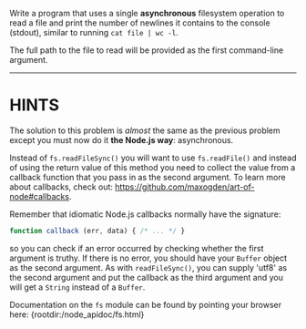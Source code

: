 Write a program that uses a single **asynchronous** filesystem operation to read a file and print the number of newlines it contains to the console (stdout), similar to running `cat file | wc -l`.

The full path to the file to read will be provided as the first command-line argument.

----------------------------------------------------------------------
# HINTS

The solution to this problem is *almost* the same as the previous problem except you must now do it **the Node.js way**: asynchronous.

Instead of `fs.readFileSync()` you will want to use `fs.readFile()` and instead of using the return value of this method you need to collect the value from a callback function that you pass in as the second argument. To learn more about callbacks, check out: https://github.com/maxogden/art-of-node#callbacks.

Remember that idiomatic Node.js callbacks normally have the signature:

```js
function callback (err, data) { /* ... */ }
```

so you can check if an error occurred by checking whether the first argument is truthy. If there is no error, you should have your `Buffer` object as the second argument. As with `readFileSync()`, you can supply 'utf8' as the second argument and put the callback as the third argument and you will get a `String` instead of a `Buffer`.

Documentation on the `fs` module can be found by pointing your browser here:
  {rootdir:/node_apidoc/fs.html}

